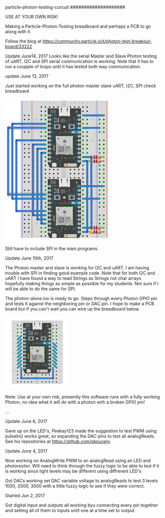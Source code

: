 particle-photon-testing-curcuit
####################

USE AT YOUR OWN RISK!

Making a Particle-Photon-Testing breadboard and perhaps a PCB to go along with it.

Follow the blog at https://community.particle.io/t/photon-test-breakout-board/33222


Update June14, 2017
Looks like the serial Master and Slave Photon testing of uART, I2C and SPI serial communication is working. Note that it has to run a coupple of loops until it has tested both way communication.

update June 13, 2017

Just started working on the full photon master slave uART, I2C, SPI check breadboard

![](photon-master-slave01-02.png)

Still have to include SPI in the main programs.

Update June 10th, 2017

The Photon master and slave is working for I2C and uART. I am having trouble with SPI in finding good example code. Note that for both I2C and uART I have found a way to read Strings as Strings not char arrays hopefully making things as simple as possible for my students. Not sure if I will be able to do the same for SPI.

The photon-alone.ino is ready to go. Steps through every Photon GPIO pin and tests it against the neighboring pin or DAC pin. I hope to make a PCB board but if you can't wait you can wire up the breadboard below.

![](photon-alone.png)






Note: Use at your own risk, presently this software runs with a fully working Photon, no idea what it will do with a photon with a broken GPIO pin!


...


Update June 6, 2017

Gave up on the LED's, Peekay123 made the suggestion to test PWM using pulseIn() works great, so expanding the DAC pins to test all analogReads. See his repositories at https://github.com/pkourany


Update June 4, 2017

Now working on AnalogWrite PWM to an analogRead using an LED and photoresitor. Will need to think through the fuzzy logic to be able to test if it is working since light levels may be different using diffrerent LED's


Got DACs working set DAC variable voltage to analogReads to test 3 levels 1000, 2000, 3000 with a little fuzzy logic to see if they were correct.



Started Jun 2, 2017

Got digital input and outputs all working byu connecting every pin together and setting all of them to inputs until one at a time set to output.

